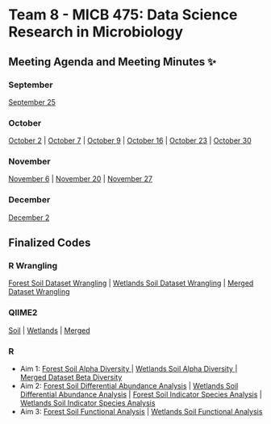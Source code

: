 # Team 8 - MICB 475: Data Science Research in Microbiology

## Meeting Agenda and Meeting Minutes ✨ ## 
### September
[September 25](/Meeting_minutes/Sept_25.md)
### October
[October 2](/Meeting_minutes/Oct_2.md) | [October 7](/Meeting_minutes/Oct_7.md) | [October 9](/Meeting_minutes/Oct_9.md) | [October 16](/Meeting_minutes/Oct_16.md) | [October 23](/Meeting_minutes/Oct_23.md) | [October 30](/Meeting_minutes/Oct_30.md)
### November
[November 6](/Meeting_minutes/Nov_6.md) | [November 20](/Meeting_minutes/Nov_20.md) | [November 27](/Meeting_minutes/Nov_27.md)
### December
[December 2](/Meeting_minutes/Dec_2.md)

## Finalized Codes ##
### R Wrangling
[Forest Soil Dataset Wrangling](/R/Wrangling/soil_wrangle.R) | [Wetlands Soil Dataset Wrangling](/R/Wrangling/wetlands_wrangle.R) | [Merged Dataset Wrangling](/R/Wrangling/merded_wrangle.R)
### QIIME2
[Soil](/qiime/Soil/Soil_qiime) | [Wetlands](/qiime/Wetlands/Wetlands_qiime) | [Merged](/qiime/Merged/Merged_qiime)
### R
* Aim 1: [Forest Soil Alpha Diversity ](/R/Aim1_Diversity_Analysis/soil_alpha.R) | [Wetlands Soil Alpha Diversity ](/R/Aim1_Diversity_Analysis/wetlands_alpha.R) | [Merged Dataset Beta Diversity ](/R/Aim1_Diversity_Analysis/merged_beta.R)
* Aim 2: [Forest Soil Differential Abundance Analysis](R/Aim2_Taxonomic_Analysis/soil_taxonomic.R) | [Wetlands Soil Differential Abundance Analysis](R/Aim2_Taxonomic_Analysis/wetlands_taxonomic.R) | [Forest Soil Indicator Species Analysis](R/Aim2_Taxonomic_Analysis/soil_isa.R) | [Wetlands Soil Indicator Species Analysis](R/Aim2_Taxonomic_Analysis/wetlands_isa.R)
* Aim 3: [Forest Soil Functional Analysis](/R/Aim3_Functional_Analysis/soil_functional.R) | [Wetlands Soil Functional Analysis](/R/Aim3_Functional_Analysis/wetlands_functional.R)

